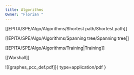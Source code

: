 ```yaml
---
title: Algorithms
Owner: "Florian "
---
```

[[EPITA/SPE/Algo/Algorithms/Shortest path/Shortest path]]

[[EPITA/SPE/Algo/Algorithms/Spanning tree/Spanning tree]]

[[EPITA/SPE/Algo/Algorithms/Training|Training]]

[[Warshall]]

![[graphes_pcc_def.pdf]]{ type=application/pdf }

